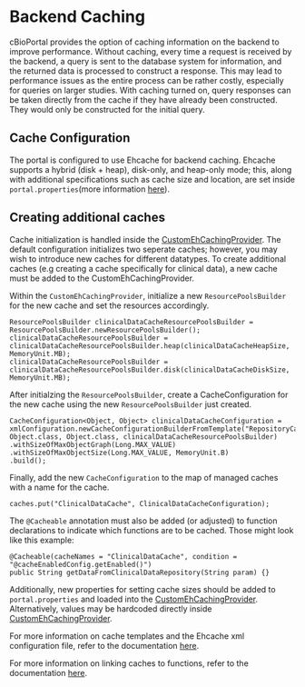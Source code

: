 # Backend Caching 
cBioPortal provides the option of caching information on the backend to improve performance. Without caching, every time a request is received by the backend, a query is sent to the database system for information, and the returned data is processed to construct a response. This may lead to performance issues as the entire process can be rather costly, especially for queries on larger studies. With caching turned on, query responses can be taken directly from the cache if they have already been constructed. They would only be constructed for the initial query.

## Cache Configuration
The portal is configured to use Ehcache for backend caching. Ehcache supports a hybrid (disk + heap), disk-only, and heap-only mode; this, along with additional specifications such as cache size and location, are set inside `portal.properties`(more information [here](portal.properties-Reference.md#ehcache-settings)). 
 
## Creating additional caches
Cache initialization is handled inside the [CustomEhCachingProvider](../persistence/persistence-api/src/main/java/org/cbioportal/persistence/util/CustomEhCachingProvider.java). The default configuration initializes two seperate caches; however, you may wish to introduce new caches for different datatypes. To create additional caches (e.g creating a cache specifically for clinical data), a new cache must be added to the CustomEhCachingProvider. 

Within the `CustomEhCachingProvider`, initialize a new `ResourcePoolsBuilder` for the new cache and set the resources accordingly. 
```
ResourcePoolsBuilder clinicalDataCacheResourcePoolsBuilder = ResourcePoolsBuilder.newResourcePoolsBuilder();
clinicalDataCacheResourcePoolsBuilder = clinicalDataCacheResourcePoolsBuilder.heap(clinicalDataCacheHeapSize, MemoryUnit.MB);
clinicalDataCacheResourcePoolsBuilder = clinicalDataCacheResourcePoolsBuilder.disk(clinicalDataCacheDiskSize, MemoryUnit.MB);
```
After initialzing the `ResourcePoolsBuilder`, create a CacheConfiguration for the new cache using the new `ResourcePoolsBuilder` just created.
```
CacheConfiguration<Object, Object> clinicalDataCacheConfiguration = xmlConfiguration.newCacheConfigurationBuilderFromTemplate("RepositoryCacheTemplate", 
Object.class, Object.class, clinicalDataCacheResourcePoolsBuilder)
.withSizeOfMaxObjectGraph(Long.MAX_VALUE)
.withSizeOfMaxObjectSize(Long.MAX_VALUE, MemoryUnit.B)
.build();
```
Finally, add the new `CacheConfiguration` to the map of managed caches with a name for the cache. 
```
caches.put("ClinicalDataCache", ClinicalDataCacheConfiguration);
```
The `@Cacheable` annotation must also be added (or adjusted) to function declarations to indicate which functions are to be cached. Those might look like this example:
``` 
@Cacheable(cacheNames = "ClinicalDataCache", condition = "@cacheEnabledConfig.getEnabled()")
public String getDataFromClinicalDataRepository(String param) {}
```
Additionally, new properties for setting cache sizes should be added to `portal.properties` and loaded into the [CustomEhCachingProvider](../persistence/persistence-api/src/main/java/org/cbioportal/persistence/util/CustomEhCachingProvider.java). Alternatively, values may be hardcoded directly inside [CustomEhCachingProvider](../persistence/persistence-api/src/main/java/org/cbioportal/persistence/util/CustomEhCachingProvider.java).

For more information on cache templates and the Ehcache xml configuration file, refer to the documentation [here](https://www.ehcache.org/documentation/3.7/xml.html). 

For more information on linking caches to functions, refer to the documentation [here](https://spring.io/guides/gs/caching/).
